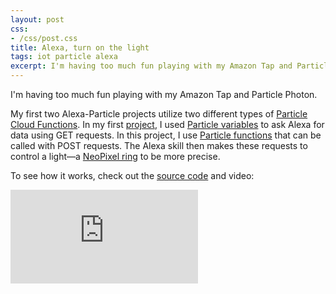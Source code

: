 ```yaml
---
layout: post
css:
- /css/post.css
title: Alexa, turn on the light
tags: iot particle alexa
excerpt: I'm having too much fun playing with my Amazon Tap and Particle Photon. My first two Alexa-Particle projects utilize two different types of Particle Cloud Functions. In my first project, I used Particle variables to ask Alexa for data using GET requests. In this project, I use Particle functions that can be called with POST requests. The Alexa skill then makes these requests to control a light&mdash;a NeoPixel ring to be more precise....
---
```


I'm having too much fun playing with my Amazon Tap and Particle Photon.

My first two Alexa-Particle projects utilize two different types of [Particle Cloud Functions](https://docs.particle.io/reference/firmware/photon/#cloud-functions). In my first [project](/projects/particle-weather-station-alexa/), I used [Particle variables](https://docs.particle.io/reference/firmware/photon/#particle-variable-) to ask Alexa for data using GET requests. In this project, I use [Particle functions](https://docs.particle.io/reference/firmware/photon/#particle-function-) that can be called with POST requests. The Alexa skill then makes these requests to control a light&mdash;a [NeoPixel ring](https://www.adafruit.com/products/2856) to be more precise.

To see how it works, check out the [source code](https://github.com/drejkim/particle-light-alexa) and video:

<div class="embed-responsive embed-responsive-16by9 extra-margin-20">
  <iframe class="embed-responsive-item" src="https://www.youtube.com/embed/y9VvusYF1sg" frameborder="0" allowfullscreen=""></iframe>
</div>
